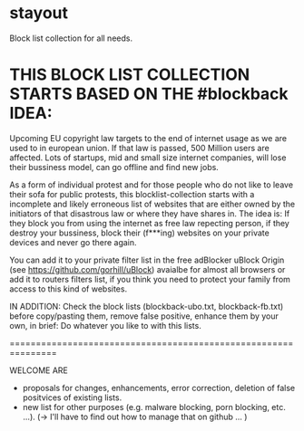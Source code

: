# stayout

Block list collection for all needs.

THIS BLOCK LIST COLLECTION STARTS BASED ON THE #blockback IDEA: 
===============================================================
Upcoming EU copyright law targets to the end of internet usage as we are used to in european union.
If that law is passed, 500 Million users are affected. Lots of startups, mid and small size internet companies, 
will lose their bussiness model, can go offline and find new jobs.

As a form of individual protest and for those people who do not like to leave their sofa for public protests,
this blocklist-collection starts with a incomplete and likely erroneous list of websites 
that are either owned by the initiators of that disastrous law or where they have shares in.
The idea is: If they block you from using the internet as free law repecting person, if they destroy your bussiness, 
block their (f***ing) websites on your private devices and never go there again.

You can add it to your private filter list in the free adBlocker uBlock Origin (see https://github.com/gorhill/uBlock) 
avaialbe for almost all browsers or add it to routers filters list, 
if you think you need to protect your family from access to this kind of websites.

IN ADDITION:
Check the block lists (blockback-ubo.txt, blockback-fb.txt) before copy/pasting them, remove false positive, enhance them by your own, in brief: Do whatever you like to with this lists.

===============================================================


WELCOME ARE
- proposals for changes, enhancements, error correction, deletion of false positvices of existing lists.
- new list for other purposes (e.g. malware blocking, porn blocking, etc. ...). 
(-> I'll have to find out how to manage that on github ... )
